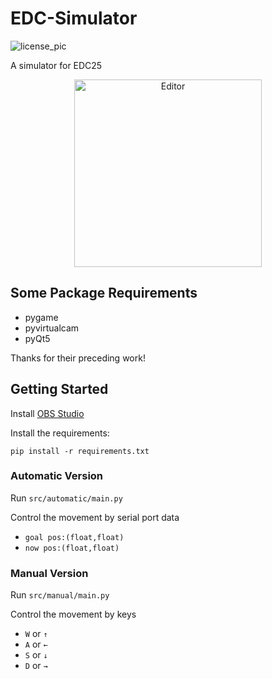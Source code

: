 # EDC-Simulator

![license_pic](https://img.shields.io/badge/license-MIT-blue)

A simulator for EDC25

<div align="center">
	<img src="image/logo.jpg" alt="Editor" width="300">
</div>


## Some Package Requirements

- pygame
- pyvirtualcam
- pyQt5

Thanks for their preceding work!

## Getting Started

Install [OBS Studio](https://obsproject.com/)

Install the requirements:
```
pip install -r requirements.txt
```

### Automatic Version

Run `src/automatic/main.py`

Control the movement by serial port data
- `goal pos:(float,float)`
- `now pos:(float,float)`

### Manual Version

Run `src/manual/main.py`

Control the movement by keys
- `W` or `↑`
- `A` or `←`
- `S` or `↓`
- `D` or `→`